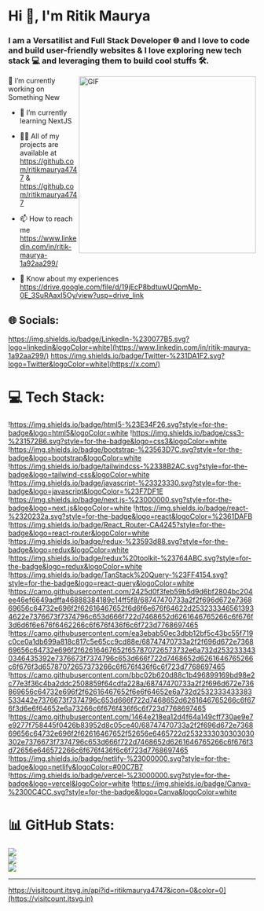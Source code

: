 <h1 align="left">Hi 👋, I'm Ritik Maurya</h1>
<h3 align="left">I am a Versatilist and Full Stack Developer 🌐 and I love to code and build user-friendly websites & I love exploring new tech stack 💻 and leveraging them to build cool stuffs 🛠.</h3>

<img align="right" alt="GIF" src="https://user-images.githubusercontent.com/17249211/191750155-38a778e2-c0d2-460e-b256-a4592b4a75d2.gif" width="360px"/>

 🔭 I’m currently working on Something New

- 🌱 I’m currently learning NextJS

- 👨‍💻 All of my projects are available at https://github.com/ritikmaurya4747 & https://github.com/ritikmaurya4747

- 📫 How to reach me https://www.linkedin.com/in/ritik-maurya-1a92aa299/

- 📄 Know about my experiences https://drive.google.com/file/d/19jEcP8bdtuwUQpmMp-0E_3SuRAaxI5Oy/view?usp=drive_link


## 🌐 Socials:
https://img.shields.io/badge/LinkedIn-%230077B5.svg?logo=linkedin&logoColor=white](https://www.linkedin.com/in/ritik-maurya-1a92aa299/)
https://img.shields.io/badge/Twitter-%231DA1F2.svg?logo=Twitter&logoColor=white](https://x.com/) 

# 💻 Tech Stack:
!https://img.shields.io/badge/html5-%23E34F26.svg?style=for-the-badge&logo=html5&logoColor=white
!https://img.shields.io/badge/css3-%231572B6.svg?style=for-the-badge&logo=css3&logoColor=white
!https://img.shields.io/badge/bootstrap-%23563D7C.svg?style=for-the-badge&logo=bootstrap&logoColor=white
!https://img.shields.io/badge/tailwindcss-%2338B2AC.svg?style=for-the-badge&logo=tailwind-css&logoColor=white <br/>
!https://img.shields.io/badge/javascript-%23323330.svg?style=for-the-badge&logo=javascript&logoColor=%23F7DF1E
!https://img.shields.io/badge/next.js-%23000000.svg?style=for-the-badge&logo=next.js&logoColor=white
!https://img.shields.io/badge/react-%2320232a.svg?style=for-the-badge&logo=react&logoColor=%2361DAFB
!https://img.shields.io/badge/React_Router-CA4245?style=for-the-badge&logo=react-router&logoColor=white 
!https://img.shields.io/badge/redux-%23593d88.svg?style=for-the-badge&logo=redux&logoColor=white 
!https://img.shields.io/badge/redux%20toolkit-%23764ABC.svg?style=for-the-badge&logo=redux&logoColor=white
!https://img.shields.io/badge/TanStack%20Query-%23FF4154.svg?style=for-the-badge&logo=react-query&logoColor=white <br/>
!https://camo.githubusercontent.com/2425d0f3feb59b5d9d6bf2804bc204ee46ef6649adffa46888384189c14ff5f8/68747470733a2f2f696d672e736869656c64732e696f2f62616467652f6d6f6e676f64622d2532333465613934622e7376673f7374796c653d666f722d7468652d6261646765266c6f676f3d6d6f6e676f6462266c6f676f436f6c6f723d7768697465
!https://camo.githubusercontent.com/ea3ebab50ec3dbb12bf5c43bc55f719c0ce0a1db699a818c817c5e65cc9cd88e/68747470733a2f2f696d672e736869656c64732e696f2f62616467652f657870726573732e6a732d2532333430346435392e7376673f7374796c653d666f722d7468652d6261646765266c6f676f3d65787072657373266c6f676f436f6c6f723d7768697465
!https://camo.githubusercontent.com/bbc02b620d88c1b496899169bd98e2c77e3f36c4ba2ddc2508859f64cdfa228a/68747470733a2f2f696d672e736869656c64732e696f2f62616467652f6e6f64652e6a732d2532333433383533442e7376673f7374796c653d666f722d7468652d6261646765266c6f676f3d6e6f64652e6a73266c6f676f436f6c6f723d7768697465 <br/>
!https://camo.githubusercontent.com/1464e218ea12d4f64a149cff730ae9e7e9277f758445f0426b83952d8c05ce40/68747470733a2f2f696d672e736869656c64732e696f2f62616467652f52656e6465722d2532333030303030302e7376673f7374796c653d666f722d7468652d6261646765266c6f676f3d72656e646572266c6f676f436f6c6f723d7768697465
!https://img.shields.io/badge/netlify-%23000000.svg?style=for-the-badge&logo=netlify&logoColor=#00C7B7
!https://img.shields.io/badge/vercel-%23000000.svg?style=for-the-badge&logo=vercel&logoColor=white 
!https://img.shields.io/badge/Canva-%2300C4CC.svg?style=for-the-badge&logo=Canva&logoColor=white

# 📊 GitHub Stats:
![](https://github-readme-stats.vercel.app/api?username=ritikmaurya4747&theme=tokyonight&hide_border=false&include_all_commits=true&count_private=true)<br/>
![](https://github-readme-streak-stats.herokuapp.com/?user=ritikmaurya4747&theme=tokyonight&hide_border=false)<br/>
![](https://github-readme-stats.vercel.app/api/top-langs/?username=ritikmaurya4747&theme=tokyonight&hide_border=false&include_all_commits=true&count_private=true&layout=compact)

---
https://visitcount.itsvg.in/api?id=ritikmaurya4747&icon=0&color=0](https://visitcount.itsvg.in)
